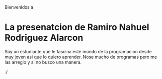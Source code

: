 
Bienvenidxs a
# La presenatcion de Ramiro Nahuel Rodriguez Alarcon 

Soy un estudiante que le fascina este mundo de la programacion desde muy joven asi que lo quiero aprender. Nose mucho de programas pero me las arreglo y si no busco una manera. 

./
